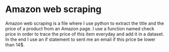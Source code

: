 # Amazon web scraping

Amazon web scraping is a file where I use python to extract the title and the price of a product from an Amazon page.
I use a function named check price in order to trace the price of this item everyday and add it in a dataset.
In the end I use an if statement to sent me an email if this price be lower than 14$.
